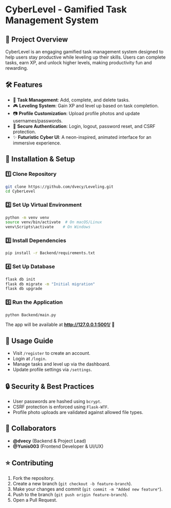 # CyberLevel - Gamified Task Management System

## 🚀 Project Overview
CyberLevel is an engaging gamified task management system designed to help users stay productive while leveling up their skills. Users can complete tasks, earn XP, and unlock higher levels, making productivity fun and rewarding.

## 🛠 Features
* 📝 **Task Management**: Add, complete, and delete tasks.
* 🎮 **Leveling System**: Gain XP and level up based on task completion.
* 📷 **Profile Customization**: Upload profile photos and update usernames/passwords.
* 🔐 **Secure Authentication**: Login, logout, password reset, and CSRF protection.
* ✨ **Futuristic Cyber UI**: A neon-inspired, animated interface for an immersive experience.


## 🔧 Installation & Setup
### 1️⃣ Clone Repository

```sh
git clone https://github.com/dvecy/Leveling.git
cd CyberLevel
```

### 2️⃣ Set Up Virtual Environment

```sh
python -m venv venv
source venv/bin/activate  # On macOS/Linux
venv\Scripts\activate    # On Windows
```

### 3️⃣ Install Dependencies

```sh
pip install -r Backend/requirements.txt
```

### 4️⃣ Set Up Database

```sh
flask db init
flask db migrate -m "Initial migration"
flask db upgrade
```

### 5️⃣ Run the Application

```sh
python Backend/main.py
```

The app will be available at **http://127.0.0.1:5001/** 🚀

## 📌 Usage Guide
* Visit `/register` to create an account.
* Login at `/login`.
* Manage tasks and level up via the dashboard.
* Update profile settings via `/settings`.

## 🔒 Security & Best Practices
* User passwords are hashed using `bcrypt`.
* CSRF protection is enforced using `Flask-WTF`.
* Profile photo uploads are validated against allowed file types.

## 👥 Collaborators
* **@dvecy** (Backend & Project Lead)
* **@Yunis003** (Frontend Developer & UI/UX)

## ⭐ Contributing
1. Fork the repository.
2. Create a new branch (`git checkout -b feature-branch`).
3. Make your changes and commit (`git commit -m "Added new feature"`).
4. Push to the branch (`git push origin feature-branch`).
5. Open a Pull Request.




